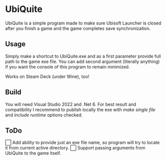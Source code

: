 # UbiQuite

UbiQuite is a simple program made to make sure Ubisoft Launcher is closed after you finish a game and the game completes save synchronization.

## Usage

Simply make a shortcut to UbiQuite.exe and as a first parameter provide full path to the game exe file. You can add second argument (literally anything) if you want the console of this program to remain minimized.

Works on Steam Deck (under Wine), too!

## Build

You will need Visual Studio 2022 and .Net 6. For best result and compatibility I recommend to publish locally the exe with *make single file* and *include runtime* options checked.

## ToDo

⬜ Add ability to provide just an exe file name, so program will try to locate it from current active directory.
⬜ Support passing arguments from UbiQuite to the game itself.